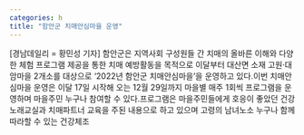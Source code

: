 ```yaml
---
categories: h
title: "함안군 치매안심마을 운영"
---
```

[경남데일리 = 황민성 기자] 함안군은 지역사회 구성원들 간 치매의 올바른 이해와 다양한 체험 프로그램 제공을 통한 치매 예방활동을 목적으로 이달부터 대산면 소재 고원·대암마을 2개소를 대상으로 ‘2022년 함안군 치매안심마을’을 운영하고 있다.이번 치매안심마을 운영은 이달 17일 시작해 오는 12월 29일까지 마을별 매주 1회씩 프로그램을 운영하며 마을주민 누구나 참여할 수 있다.프로그램은 마을주민들에게 호응이 좋았던 건강 노래교실과 치매파트너 교육을 주된 내용으로 하고 있으며 고령의 남녀노소 누구나 함께 따라할 수 있는 건강체조